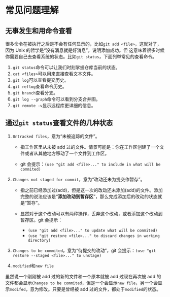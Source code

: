 # 常见问题理解

## 无事发生和用命令查看

很多命令在被执行之后是不会有任何显示的，比如`git add <file>`，这就对了，因为 Unix 的哲学是“没有消息就是好消息”，说明添加成功。但 这意味着很多时候你需要自己去查看系统的状态。比如`git status`，下面列举常见的查看命令。

1. `git status`命令可以让我们时刻掌握仓库当前的状态。
2. `cat <files>`可以用来直接查看文本文件。
3. `git log`可以查看提交历史。
4. `git reflog`查看命令历史。
5. `git branch`查看分支。
6. `git log --graph`命令可以看到分支合并图。
7. `git remote -v`显示远程库更详细的信息。

## 通过`git status`查看文件的几种状态

1. `Untracked files`，意为“未被追踪的文件”。

   - 指工作区里从未被 add 过的文件。情景可能是：你在工作区创建了一个文件或者从其他地方移动了一个文件到工作区。

   - git 会提示：`(use "git add <file>..." to include in what will be commited)`

2. `Changes not staged for commit`，意为“改动还未为提交作暂存”。

   - 指之前已经添加过(add)，但是这一次的改动还未添加(add)的文件。添加完整的说法应该是“**添加改动到暂存区**”，那么完成添加后的改动的状态就是“暂存”。

   - 显然对于这个改动可以有两种操作，丢弃这个改动，或者添加这个改动到暂存区。git 会提示：
     - `(use "git add <file>..." to update what will be commited)`
     - `(use "git restore <file>..." to discard changes in working directory)`

3. `Changes to be commited`，意为“待提交的改动”，git 会提示：`(use "git restore --staged <file>..." to unstage)`

4. `modified`和`new file`

虽然说一个刚刚被 add 过的新的文件和一个原本就被 add 过现在再次被 add 的文件都会显示`Changes to be commited`，但是一个会显示`new file`，另一个会显示`modifed`，意为修改。只要是曾经被 add 过的文件，都处于`modified`的状态。
